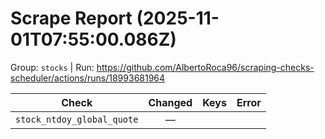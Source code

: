 # Scrape Report (2025-11-01T07:55:00.086Z)

Group: `stocks`  |  Run: https://github.com/AlbertoRoca96/scraping-checks-scheduler/actions/runs/18993681964

| Check | Changed | Keys | Error |
|---|:---:|:--|:--|
| `stock_ntdoy_global_quote` | — |  |  |
